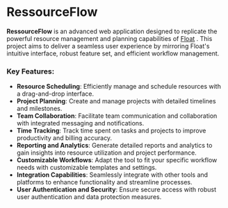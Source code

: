 
# RessourceFlow

**RessourceFlow** is an advanced web application designed to replicate the powerful resource management and planning capabilities of [Float](https://www.float.com/) .
This project aims to deliver a seamless user experience by mirroring Float's intuitive interface, robust feature set, and efficient workflow management. 

### Key Features:
- **Resource Scheduling**: Efficiently manage and schedule resources with a drag-and-drop interface.
- **Project Planning**: Create and manage projects with detailed timelines and milestones.
- **Team Collaboration**: Facilitate team communication and collaboration with integrated messaging and notifications.
- **Time Tracking**: Track time spent on tasks and projects to improve productivity and billing accuracy.
- **Reporting and Analytics**: Generate detailed reports and analytics to gain insights into resource utilization and project performance.
- **Customizable Workflows**: Adapt the tool to fit your specific workflow needs with customizable templates and settings.
- **Integration Capabilities**: Seamlessly integrate with other tools and platforms to enhance functionality and streamline processes.
- **User Authentication and Security**: Ensure secure access with robust user authentication and data protection measures.
